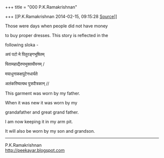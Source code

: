 +++
title = "000 P.K.Ramakrishnan"

+++
[[P.K.Ramakrishnan	2014-02-15, 09:15:28 [Source](https://groups.google.com/g/samskrita/c/uWQpEdoCsIs)]]



Those were days when people did not have money

to buy proper dresses. This story is reflected in the

following sloka -

  

अयं पटो मे पितुरङ्गभूषितम्

पितामहाद्यैरुपभुक्तयौवनम् /

मयाधुनाकक्षपुटेनधार्यते

अलंकरिष्यत्यथ पुत्रपौत्रकान् //

  

This garment was worn by my father.

When it was new it was worn by my

grandafather and great grand father.

I am now keeping it in my arm pit.

It will also be worn by my son and grandson.

  

  



-----------------------------------  
P.K.Ramakrishnan  
<http://peekayar.blogspot.com>

